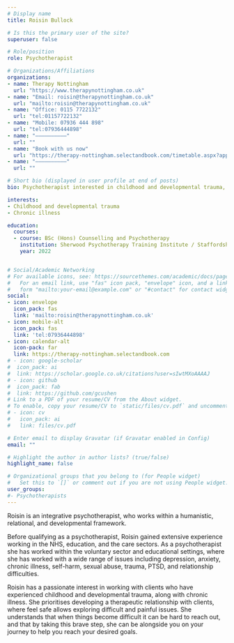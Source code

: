 ```yaml
---
# Display name
title: Roisin Bullock

# Is this the primary user of the site?
superuser: false

# Role/position
role: Psychotherapist

# Organizations/Affiliations
organizations:
- name: Therapy Nottingham
  url: "https://www.therapynottingham.co.uk"
- name: "Email: roisin@therapynottingham.co.uk"
  url: "mailto:roisin@therapynottingham.co.uk"
- name: "Office: 0115 7722132"
  url: "tel:01157722132"
- name: "Mobile: 07936 444 898"
  url: "tel:07936444898"
- name: "––––––––––"
  url: ""
- name: "Book with us now"
  url: "https://therapy-nottingham.selectandbook.com/timetable.aspx?appid=49475"
- name: "––––––––––"
  url: ""

# Short bio (displayed in user profile at end of posts)
bio: Psychotherapist interested in childhood and developmental trauma, and chronic illness.

interests:
- Childhood and developmental trauma
- Chronic illness

education:
  courses:
  - course: BSc (Hons) Counselling and Psychotherapy
    institution: Sherwood Psychotherapy Training Institute / Staffordshire University
    year: 2022


# Social/Academic Networking
# For available icons, see: https://sourcethemes.com/academic/docs/page-builder/#icons
#   For an email link, use "fas" icon pack, "envelope" icon, and a link in the
#   form "mailto:your-email@example.com" or "#contact" for contact widget.
social:
- icon: envelope
  icon_pack: fas
  link: 'mailto:roisin@therapynottingham.co.uk'
- icon: mobile-alt
  icon_pack: fas
  link: 'tel:07936444898'
- icon: calendar-alt
  icon-pack: far
  link: https://therapy-nottingham.selectandbook.com
# - icon: google-scholar
#  icon_pack: ai
#  link: https://scholar.google.co.uk/citations?user=sIwtMXoAAAAJ
# - icon: github
#  icon_pack: fab
#  link: https://github.com/gcushen
# Link to a PDF of your resume/CV from the About widget.
# To enable, copy your resume/CV to `static/files/cv.pdf` and uncomment the lines below.
# - icon: cv
#   icon_pack: ai
#   link: files/cv.pdf

# Enter email to display Gravatar (if Gravatar enabled in Config)
email: ""

# Highlight the author in author lists? (true/false)
highlight_name: false

# Organizational groups that you belong to (for People widget)
#   Set this to `[]` or comment out if you are not using People widget.
user_groups:
#- Psychotherapists
---
```


Roisin is an integrative psychotherapist, who works within a humanistic, relational, and developmental framework. 

Before qualifying as a psychotherapist, Roisin gained extensive experience working in the NHS, education, and the care sectors.  As a psychotherapist she has worked within the voluntary sector and educational settings, where she has worked with a wide range of issues including depression, anxiety, chronic illness, self-harm, sexual abuse, trauma, PTSD, and relationship difficulties.

Roisin has a passionate interest in working with clients who have experienced childhood and developmental trauma, along with chronic illness.  She prioritises developing a therapeutic relationship with clients, where feel safe allows exploring difficult and painful issues.  She understands that when things become difficult it can be hard to reach out, and that by taking this brave step, she can be alongside you on your journey to help you reach your desired goals.
